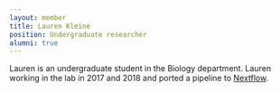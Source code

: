 ```yaml
---
layout: member
title: Lauren Kleine
position: Undergraduate researcher	
alumni: true
---
```


Lauren is an undergraduate student in the Biology department. Lauren working in the lab in 2017 and 2018 and ported a pipeline to [Nextflow](https://www.nextflow.io/).

